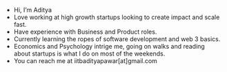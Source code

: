 - Hi, I’m Aditya
- Love working at high growth startups looking to create impact and scale fast.
- Have experience with Business and Product roles.
- Currently learning the ropes of software development and web 3 basics.
- Economics and Psychology intrige me, going on walks and reading about startups is what I do on most of the weekends.
- You can reach me at iitbadityapawar[at]gmail.com
